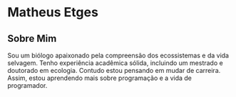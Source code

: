 # Matheus Etges


## Sobre Mim
Sou um biólogo apaixonado pela compreensão dos ecossistemas e da vida selvagem. Tenho experiência acadêmica sólida, incluindo um mestrado e doutorado em ecologia.
Contudo estou pensando em mudar de carreira. Assim, estou aprendendo mais sobre programação e a vida de programador.
